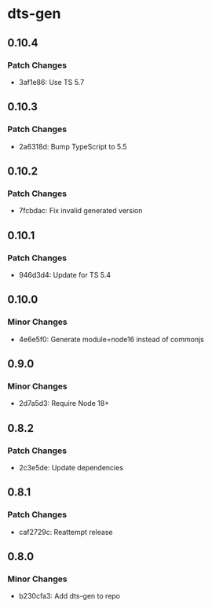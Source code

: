 # dts-gen

## 0.10.4

### Patch Changes

- 3af1e86: Use TS 5.7

## 0.10.3

### Patch Changes

- 2a6318d: Bump TypeScript to 5.5

## 0.10.2

### Patch Changes

- 7fcbdac: Fix invalid generated version

## 0.10.1

### Patch Changes

- 946d3d4: Update for TS 5.4

## 0.10.0

### Minor Changes

- 4e6e5f0: Generate module=node16 instead of commonjs

## 0.9.0

### Minor Changes

- 2d7a5d3: Require Node 18+

## 0.8.2

### Patch Changes

- 2c3e5de: Update dependencies

## 0.8.1

### Patch Changes

- caf2729c: Reattempt release

## 0.8.0

### Minor Changes

- b230cfa3: Add dts-gen to repo
